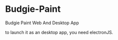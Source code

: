 # Budgie-Paint
Budgie Paint Web And Desktop App

to launch it as an desktop app, you need electronJS.
